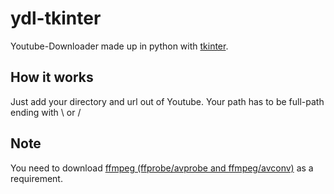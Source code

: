 # ydl-tkinter

Youtube-Downloader made up in python with [tkinter](https://en.wikipedia.org/wiki/Tkinter).

## How it works

Just add your directory and url out of Youtube. Your path has to be full-path ending with \ or /

## Note

You need to download [ffmpeg (ffprobe/avprobe and ffmpeg/avconv)](https://github.com/FFmpeg/FFmpeg) as a requirement.
